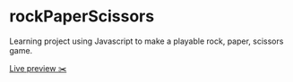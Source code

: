 # rockPaperScissors
Learning project using Javascript to make a playable rock, paper, scissors game.

<a href="https://jakeb130.github.io/rockPaperScissors">Live preview ✂️</a>
